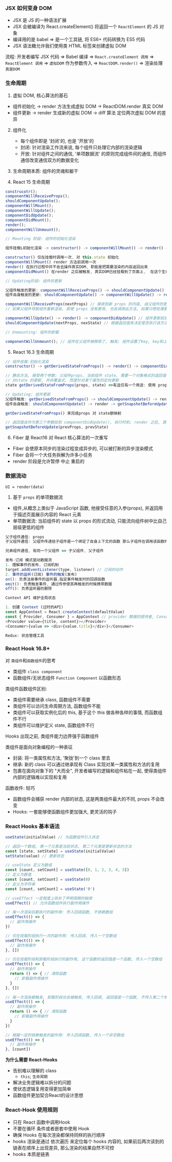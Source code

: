 ### JSX 如何变身 DOM

- JSX 是 JS 的一种语法扩展
- JSX 会被编译为 React.createElement() 将返回一个 `ReactElement` 的 JS 对象
- 编译用的是 babel => 是一个工具链, 将 ES6+ 代码转换为 ES5 代码
- JSX 语法糖允许我们使用类 HTML 标签来创建虚拟 DOM

流程: 开发者编写 JSX 代码 => Babel 编译 => `React.createElement 调用` => `ReactElement 调用` => `虚拟DOM` 作为参数传入 => `ReactDOM.render()` => 渲染处理 `真是DOM`

### 生命周期

1. 虚拟 DOM, 核心算法的基石

- 组件初始化 -> render 方法生成虚拟 DOM -> ReactDOM.render 真实 DOM
- 组件更新 -> render 生成新的虚拟 DOM -> diff 算法 定位两次虚拟 DOM 的差异

2. 组件化

   - 每个组件即是 '封闭'的, 也是 '开放'的
   - 封闭: 针对渲染工作流来说, 每个组件只处理它内部的渲染逻辑
   - 开放: 针对组件之间的通信, '单项数据流' 的原则完成组件间的通信, 而组件通信改变通信双方的数据变化

3. 生命周期本质: 组件的灵魂和躯干

4. React 15 生命周期

```js
construcotr();
componentWillReceiveProps();
shouldComponentUpdate();
componentWillMount();
componentWillUpdate();
componentDidUpdate();
componentDidMount();
render();
compoenentWillUnmount();
```

```js
// Mounting 阶段: 组件的初始化渲染

组件挂载L初始化渲染 -> constructor() -> componentWillMount() -> render() -> componentDidMount()

constructor() 仅在挂载时调用一次, 对 this.state 初始化
componentWillMount() render 方法前调用一次
render() 在执行过程中并不会去操作真实DOM, 职能是把需要渲染的内容返回出来
componentDidMount() 在render 之后被触发, 真实DOM已经挂载到了页面上,  在这个生命周期执行真实 DOM 相关的操作
```

```js
// Updating阶段: 组件的更新

父组件触发的更新: componentWillReceiveProps() -> shouldComponentUpdate() -> componentWillUpdate() -> render() -> componentDidUpdate()
组件自身触发的更新: shouldComponentUpdate() -> componentWillUpdate() -> render() -> componentDidUpdate()

componentWillReceiveProps(nextProps) // 接收到新 props 的内容, 由父组件的更新触发的
// 如果父组件导致组件重新渲染, 即使 props 没有更改, 也会调用此方法, 如果只想处理更改, 请确保进行当前值与变更值的比较

componentWillUpdate() -> render() -> componentDidUpdate() // 组件更新前后触发
shouldComponentUpdate(nextProps, nexState) // 根据返回值来决定是否执行该方法之后的生命周期, 进而决定是否对组件进行 re-render(重渲染), 默认 true, 都渲染
```

```js
// Unmounting: 组件的卸载

componentWillUnmount(); // 组件在父组件被移除了, 触发; 组件设置了key, key和上次不一样, 也会触发
```

5. React 16.3 生命周期

```js
// 组件挂载:初始化渲染
constructor() -> getDerivedStateFromProps() -> render() -> componentDidMount()

// 静态方法, 接受两个参数: 父组件props, 当前组件 state, 需要一个对象格式的返回值
// 对state 的更新, 并非覆盖式, 而是针对某个属性的定向更新
state getDerivedStateFromProps(props, state) =>有且仅有一个用途: 使用 props 来派生/更新 state
```

```js
// Updating: 组件更新
父组件触发: getDerivedStateFromProps() -> shouldComponentUpdate() -> render -> getSnapshotBeforeUpdate() -> componentDidUpdate()
组件自身触发: shouldComponentUpdate() -> render -> getSnapshotBeforeUpdate() -> componentDidUpdate()

getDerivedStateFromProps() 来完成props 对 state额映射

// 返回值会作为第三个参数给到 componentDidUpdate(), 执行时机: render 之后, 真实 DOM 更新之前,获取更新前的真实DOM和更新前后额 state & props信息
getSnapshotBeforeUpdate(prevProps, prevState)
```

6. Fiber 是 React16 对 React 核心算法的一次重写

- Fiber 会使原本同步的渲染过程变成异步的, 可以被打断的异步渲染模式
- Fiber 会将一个大任务拆解为许多小任务
- render 阶段是允许暂停 中止 重启的

### 数据流动

`UI = render(data)`

1. 基于 `props` 的单项数据流

- 组件,从概念上类似于 JavaScript 函数, 他接受任意的入参(props), 并返回用于描述页面展示内容的 React 元素
- 单项数据流: 当前组件的 state 以 props 的形式流动, 只能流向组件树中比自己层级更低的组件

```js
父子组件通信: props
子父组件通信: 父组件传递给子组件是一个绑定了自身上下文的函数 那么子组件在调用该函数时, 就可以将想要交给父组件的数据以函数入参的形式给出去

兄弟组件通信, 有同一个父组件 => 子父组件, 父子组件

发布-订阅 模式驱动数据流
1. 理解事件的发布, 订阅机制
target.addEventListener(type, listener) // 订阅的动作
2. 事件的监听(订阅) 事件的触发(发布)
on(): 负责注册事件的监听器,指定事件触发时的回调函数
emit(): 负责触发事件, 通过传参使其再触发的时候携带数据
off(): 负责监听器的删除

Context API 维护全局状态

1. 创建 Context (过时的API)
const AppContext = React.createContext(defaultValue)
const { Provider, Consumer } = AppContext // provider 数据的提供者, Consumer: 数据的消费者
<Provider value={title, content}></Provider>
<Consumer>{value => <div>{value.title}</div>}</Consumer>

Redux: 状态管理工具
```

### React Hook 16.8+

对 `类组件`和`函数组件`的思考

- 类组件 `class component`
- 函数组件/无状态组件 `Function Component` 以函数形态

类组件函数组件区别:

- 类组件需要继承 class, 函数组件不需要
- 类组件可以访问生命周期方法, 函数组件不能
- 类组件可以获取实例化后的 this, 基于这个 this 做各种各样的事情, 而函数组件不行
- 类组件可以维护定义 state, 函数组件不行

Hooks 出现之前, 类组件能力边界强于函数组件

类组件是面向对象编程的一种表征

- 封装: 将一类属性和方法, '聚拢'到一个 class 里去
- 继承: 新的 class 可以通过继承现有 Class 实现对某一类属性和方法的复用
- 包裹在面向对象下的 "大而全", 开发者编写的逻辑和组件粘在一起, 使得类组件内部的逻辑难以实现和复用

函数收件: 轻巧

- 函数组件会捕获 render 内部的状态, 这是两类组件最大的不同, props 不会改变
- Hooks: 一套能够使函数组件更加强大, 更灵活的钩子

### React Hooks 基本语法
```js
useState(initialValue) // 为函数组件引入状态

// 返回一个数组, 第一个元素是当前状态, 第二个元素是更新状态的方法 
const [state, setState] = useState(initialValue)
setState(value) // 更新状态

// useState 定义为数组
const [count, setCount] = useState([0, 1, 2, 3, 4, 5])
// 定义为数值
const [count, setCount] = useState(0)
// 定义为字符串
const [count, setCount] = useState('0')
```

```js
// useEffect 一定程度上弥补了声明周期的缺席
useEffect() // 允许函数组件执行副作用操作

// 每一次渲染后都执行的副作用: 传入回调函数, 不依赖数组
useEffect(() => {
  // 副作用操作
})

// 仅在挂载阶段执行一次的副作用: 传入回调, 传入一个空数组
useEffect(() => {
  // 副作用操作
}, [])

// 仅在挂载阶段和卸载阶段执行的副作用, 这个函数的返回值是一个函数, 传入一个空数组
useEffect(() => {
  // 副作用操作
  return () => { // 清除函数
    // 卸载副作用操作
  }
}, [])

// 每一次渲染都触发, 卸载阶段也会被触发, 传入回调, 返回值是一个函数, 不传入第二个参数
useEffect(() => {
  // 副作用操作
  return () => { // 清除函数
    // 卸载副作用操作
  }
})

// 根据一定的依赖触发的副作用: 传入回调函数, 传入一个非空数组
useEffect(() => {
  // 副作用操作
}, [count])
```

**为什么需要 React-Hooks**
- 告别难以理解的 class
   - `this`; `生命周期`
- 解决业务逻辑难以拆分的问题
- 使状态逻辑复用变得更加简单
- 函数组件更加契合React的设计思想


### React-Hook 使用规则
- 只在 React 函数中调用Hook
- 不要在循环 条件或者嵌套中使用 Hook
- 确保 Hooks 在每次渲染都保持同样的执行顺序  
- hooks 渲染是通过 依次遍历 来定位每个 hooks 内容的, 如果前后两次读到的链表在顺序上出现差异, 那么渲染的结果自然不可控
- hooks 本质是链表